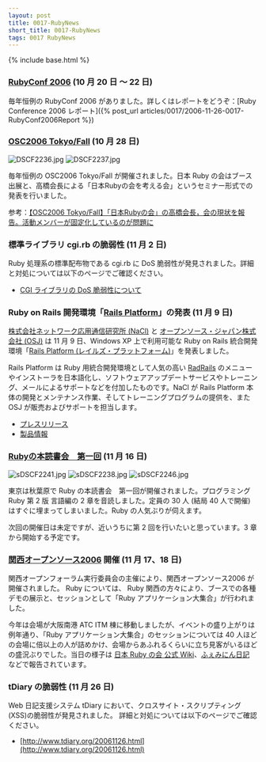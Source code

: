 ```yaml
---
layout: post
title: 0017-RubyNews
short_title: 0017-RubyNews
tags: 0017 RubyNews
---
```

{% include base.html %}


### [RubyConf 2006](http://www.rubyconf.com/) (10 月 20 日 〜 22 日)

毎年恒例の RubyConf 2006 がありました。詳しくはレポートをどうぞ：[Ruby Conference 2006 レポート]({% post_url articles/0017/2006-11-26-0017-RubyConf2006Report %})

### [OSC2006 Tokyo/Fall](http://www.ospn.jp/osc2006-fall/) (10 月 28 日)

![DSCF2236.jpg]({{site.baseurl}}/images/0017-RubyNews/DSCF2236.jpg)
![DSCF2237.jpg]({{site.baseurl}}/images/0017-RubyNews/DSCF2237.jpg)

毎年恒例の OSC2006 Tokyo/Fall が開催されました。日本 Ruby の会はブース出展と、高橋会長による「日本Rubyの会を考える会」というセミナー形式での発表を行いました。

参考：[【OSC2006 Tokyo/Fall】「日本Rubyの会」の高橋会長，会の現状を報告。活動メンバーが固定化しているのが問題に](http://itpro.nikkeibp.co.jp/article/NEWS/20061028/252056/)

### 標準ライブラリ cgi.rb の脆弱性 (11 月 2 日)

Ruby 処理系の標準配布物である cgi.rb に DoS 脆弱性が発見されました。詳細と対処については以下のページでご確認ください。

* [CGI ライブラリの DoS 脆弱性について](http://www.ruby-lang.org/ja/news/2006/11/02/CVE-2006-5467/)


### Ruby on Rails 開発環境「[Rails Platform](http://www.railsplatform.jp/)」の発表 (11 月 9 日)

[株式会社ネットワーク応用通信研究所 (NaCl)](http://www.netlab.jp/) と [オープンソース・ジャパン株式会社 (OSJ)](http://www.opensource.co.jp/) は 11 月 9 日、Windows XP 上で利用可能な Ruby on Rails 統合開発環境「[Rails Platform (レイルズ・プラットフォーム)](http://www.railsplatform.jp/)」を発表しました。

Rails Platform は Ruby 用統合開発環境として人気の高い [RadRails](http://www.radrails.org/) のメニューやインストーラを日本語化し、ソフトウェアアップデートサービスやトレーニング、メールによるサポートなどを付加したものです。NaCl が Rails Platform 本体の開発とメンテナンス作業、そしてトレーニングプログラムの提供を、また OSJ が販売およびサポートを担当します。

* [プレスリリース](http://www.railsplatform.jp/news/2006/11/09/20061109/)
* [製品情報](http://www.railsplatform.jp/products/)


### [Rubyの本読書会　第一回](http://wiki.fdiary.net/RubyBookReading/?0001) (11 月 16 日)

![sDSCF2241.jpg]({{site.baseurl}}/images/0017-RubyNews/sDSCF2241.jpg)
![sDSCF2238.jpg]({{site.baseurl}}/images/0017-RubyNews/sDSCF2238.jpg)
![sDSCF2246.jpg]({{site.baseurl}}/images/0017-RubyNews/sDSCF2246.jpg)

東京は秋葉原で Ruby の本読書会　第一回が開催されました。プログラミング Ruby 第 2 版 言語編の 2 章を音読しました。定員の 30 人 (結局 40 人で開催) はすぐに埋まってしまいました。Ruby の人気ぶりが伺えます。

次回の開催日は未定ですが、近いうちに第 2 回を行いたいと思っています。3 章から開始する予定です。

### [関西オープンソース2006](http://k-of.jp/2006/kof.html)  開催 (11 月 17、18 日)

関西オープンフォーラム実行委員会の主催により、関西オープンソース2006 が開催されました。 Ruby については、 Ruby 関西の方々により、ブースでの各種デモの展示と、セッションとして「Ruby アプリケーション大集合」が行われました。

今年は会場が大阪南港 ATC ITM 棟に移動しましたが、イベントの盛り上がりは例年通り、「Ruby アプリケーション大集合」のセッションについては 40 人ほどの会場に倍以上の人が詰めかけ、会場からあふれるくらいに立ち見客がいるほどの盛況ぶりでした。当日の様子は [日本 Ruby の会 公式 Wiki](http://jp.rubyist.net/?KansaiOpensource2006)、[ふぇみにん日記](http://kazuhiko.tdiary.net/20061118.html) などで報告されています。

### tDiary の脆弱性 (11 月 26 日)

Web 日記支援システム tDiary において、クロスサイト・スクリプティング(XSS)の脆弱性が発見されました。
詳細と対処については以下のページでご確認ください。

* [http://www.tdiary.org/20061126.html](http://www.tdiary.org/20061126.html)



